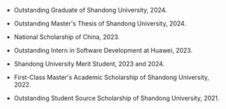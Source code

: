 - Outstanding Graduate of Shandong University, 2024.

- Outstanding Master's Thesis of Shandong University, 2024.

- National Scholarship of China, 2023.

- Outstanding Intern in Software Development at Huawei, 2023.

- Shandong University Merit Student, 2023 and 2024.

- First-Class Master's Academic Scholarship of Shandong University, 2022.

- Outstanding Student Source Scholarship of Shandong University, 2021.
